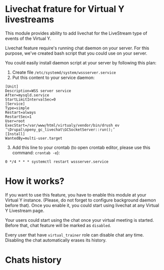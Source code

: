 # Livechat frature for Virtual Y livestreams

This module provides ability to add livechat for the LiveStream type of events of the Virtual Y.

Livechat feature require's running chat daemon on your server. For this purpose, we've created bash script that you
could use on your server.

You could easily install daemon script at your server by following this plan:

1. Create file `/etc/systemd/system/wssserver.service`
2. Put this content to your service daemon:
```
[Unit]
Description=WSS server service
After=mysqld.service
StartLimitIntervalSec=0
[Service]
Type=simple
Restart=always
RestartSec=1
User=root
ExecStart=/var/www/html/virtualy/vendor/bin/drush ev ‘\Drupal\openy_gc_livechat\GCSocketServer::run();’
[Install]
WantedBy=multi-user.target
```
3. Add this line to your crontab (to open crontab editor, please use this command: `crontab -e`):
```
0 */4 * * * systemctl restart wssserver.service
```

# How it works?

If you want to use this feature, you have to enable this module at your Virtual Y instance.
(Please, do not forget to configure background daemon before that).
Once you enable it, you could start using livechat at any Virtual Y Livestream page.

Your users could start using the chat once your virtual meeting is started.
Before that, chat feature will be marked as `disabled`.

Every user that have `virtual_trainer` role can disable chat any time.
Disabling the chat automatically erases its history.

# Chats history



